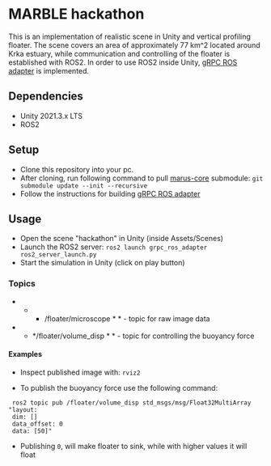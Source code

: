 # MARBLE hackathon

This is an implementation of realistic scene in Unity and vertical profiling floater. The scene covers an area of approximately 77 km^2 located around Krka estuary, while communication and controlling of the floater is established with ROS2. In order to use ROS2 inside Unity, [gRPC ROS adapter](https://github.com/MARUSimulator/grpc_ros_adapter/tree/galactic) is implemented. 

## Dependencies

* Unity 2021.3.x LTS
* ROS2

## Setup

* Clone this repository into your pc.
* After cloning, run following command to pull [marus-core](https://github.com/MARUSimulator/marus-core) submodule:
`git submodule update --init --recursive`
* Follow the instructions for building [gRPC ROS adapter](https://github.com/MARUSimulator/grpc_ros_adapter/tree/galactic)  


## Usage

* Open the scene "hackathon" in Unity (inside Assets/Scenes)
* Launch the ROS2 server: 
`ros2 launch grpc_ros_adapter ros2_server_launch.py` 
* Start the simulation in Unity (click on play button) 

### Topics

* * * /floater/microscope * * - topic for raw image data
* * */floater/volume_disp * * - topic for controlling the buoyancy force


#### Examples
* Inspect published image with: `rviz2`

* To publish the buoyancy force use the following command:
```
 ros2 topic pub /floater/volume_disp std_msgs/msg/Float32MultiArray "layout: 
 dim: []
 data_offset: 0 
 data: [50]"
  ```
 * Publishing `0`, will make floater to sink, while with higher values it will float


